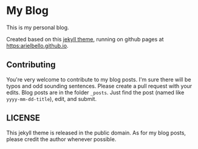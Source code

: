 My Blog
======

This is my personal blog.

Created based on this [jekyll theme], running on github pages at 
[https:arielbello.github.io].

[https:arielbello.github.io]: https:arielbello.github.io
[jekyll theme]: https://github.com/niklasbuschmann/contrast


Contributing
-------

You're very welcome to contribute to my blog posts. I'm sure there will be typos and odd sounding sentences. Please create a pull request with your edits.
Blog posts are in the folder `_posts`. Just find the post (named like `yyyy-mm-dd-title`), edit, and submit.

LICENSE
------
This jekyll theme is released in the public domain. As for my blog posts, please credit the author whenever possible.